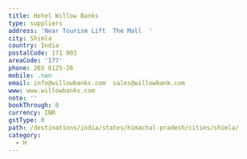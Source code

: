 ```yaml
---
title: Hotel Willow Banks
type: suppliers
address: 'Near Tourism Lift  The Mall  '
city: Shimla
country: India
postalCode: 171 001
areaCode: '177'
phone: 265 8125-26
mobile: .nan
email: info@willowbanks.com  sales@willowbank.com
www: www.willowbanks.com
note: ''
bookThrough: 0
currency: INR
gstType: 0
path: /destinations/india/states/himachal-pradesh/cities/shimla/
category:
  - H
---
```


